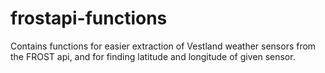# frostapi-functions
Contains functions for easier extraction of Vestland weather sensors from the FROST api, and for finding latitude and longitude of given sensor.
